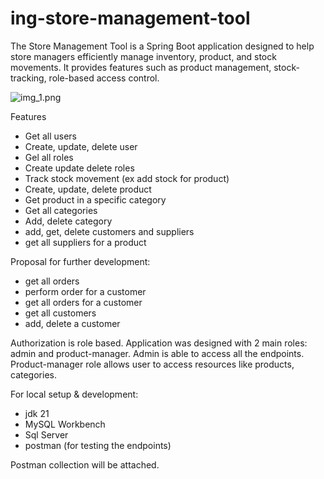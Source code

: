 # ing-store-management-tool

The Store Management Tool is a Spring Boot application designed to help store managers efficiently manage inventory, product, and stock movements. It provides features such as product management, stock-tracking, role-based access control.

![img_1.png](img_1.png)

Features
- Get all users
- Create, update, delete user
- Gel all roles
- Create update delete roles
- Track stock movement (ex add stock for product)
- Create, update, delete product
- Get product in a specific category
- Get all categories
- Add, delete category
- add, get, delete customers and suppliers
- get all suppliers for a product

Proposal for further development:
- get all orders
- perform order for a customer
- get all orders for a customer
- get all customers
- add, delete a customer


Authorization is role based. Application was designed with 2 main roles: admin and product-manager.
Admin is able to access all the endpoints. Product-manager role allows user to access resources like products, categories.

For local setup & development:
- jdk 21
- MySQL Workbench
- Sql Server
- postman (for testing the endpoints)

Postman collection will be attached.
  
